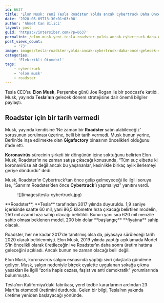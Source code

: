 ```yaml
---
id: 6637
title: 'Elon Musk: Yeni Tesla Roadster Yolda ancak Cybertruck Daha Önce Gelecek'
date: '2020-05-09T13:30:01+03:00'
author: 'Ahmet Can Bilici'
layout: post
guid: 'https://intersiber.com/?p=6637'
permalink: /elon-musk-yeni-tesla-roadster-yolda-ancak-cybertruck-daha-once-gelecek/
post_views_count:
    - '73'
image: images/tesla-roadster-yolda-ancak-cybertruck-daha-once-gelecek-scaled.jpg
categories:
    - 'Elektrikli Otomobil'
tags:
    - cybertruck
    - 'elon musk'
    - roadster
---
```


Tesla CEO’su **Elon** **Musk**, Perşembe günü Joe Rogan ile bir podcast’e katıldı. Musk, yayında **Tesla’nın** gelecek dönem stratejisine dair önemli bilgiler paylaştı.

## Roadster için bir tarih vermedi

Musk, yayında kendisine ‘Ne zaman bir **Roadster** satın alabileceğiz’ sorusunun sorulması üzerine, belli bir tarih vermedi. Musk bunun yerine, Berlin’de inşa edilmekte olan **Gigafactory** binasının öncelikleri olduğunu ifade etti.

**Koronavirüs** sürecinin şirketi bir döngünün içine soktuğunu belirten Elon Musk, Roadster’ın ne zaman satışa çıkacağı konusunda, “Tüm suç elbette ki koronavirüse ait değil ancak bu yaşananlar, kesinlikle birkaç aylık ilerlemeyi geriye döndürdü” dedi.

Musk, Roadster’ın Cybertruck’tan önce gelip gelmeyeceği ile ilgili soruya ise, “Sanırım Roadster’den önce **Cybertruck’ı** yapmalıyız” yanıtını verdi.

<figure class="wp-block-image size-large">![](images/tesla-cybertruck.jpg)</figure>**Roadster**, **Tesla** tarafından 2017 yılında duyuruldu. 1,9 saniye içerisinde saatte 60 mil, yani 96,5 kilometre hıza çıkacağı belirtilen modelin, 250 mil azami hıza sahip olacağı belirtildi. Bunun yanı sıra 620 mil menzile sahip olması beklenen model, 200 bin dolar **başlangıç** **fiyatına** sahip olacak.

Roadster, her ne kadar 2017’de tanıtılmış olsa da, piyasaya sürüleceği tarih 2020 olarak belirlenmişti. Elon Musk, 2019 yılında yaptığı açıklamada Model S’in öncelikli olarak üretileceğini ve Roadster’ın daha sonra üretim hattına geleceğini açıkladı. Ancak bunun ne zaman olacağı belli değil.

Elon Musk, koronavirüs salgını esnasında yaptığı sivri çıkışlarla gündeme geliyor. Musk, salgın nedeniyle birçok eyalette uygulanan sokağa çıkma yasakları ile ilgili “zorla hapis cezası, faşist ve anti demokratik” yorumlarında bulunmuştu.

Tesla’nın Kaliforniya’daki fabrikası, yerel tedbir kararlarının ardından 23 Mart’ta otomobil üretimini durdurdu. Gelen bir bilgi, Tesla’nın yakında üretime yeniden başlayacağı yönünde.